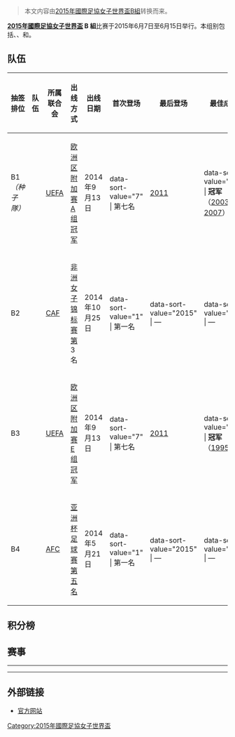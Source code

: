 > 本文内容由[2015年國際足協女子世界盃B組](https://zh.wikipedia.org/wiki/2015年國際足協女子世界盃B組)转换而来。


**[2015年國際足協女子世界盃](../Page/2015年國際足協女子世界盃.md "wikilink") B 組**比赛于2015年6月7日至6月15日举行。本组别包括、、和。

## 队伍

<table>
<thead>
<tr class="header">
<th><p>抽签排位</p></th>
<th><p>队伍</p></th>
<th><p>所属联合会</p></th>
<th><p>出线方式</p></th>
<th><p>出线日期</p></th>
<th><p>首次登场</p></th>
<th><p>最后登场</p></th>
<th><p>最佳成绩</p></th>
<th><p>世界排名</p></th>
</tr>
</thead>
<tbody>
<tr class="odd">
<td><p>B1<em>（种子隊）</em></p></td>
<td></td>
<td><p><a href="https://zh.wikipedia.org/wiki/UEFA" title="wikilink">UEFA</a></p></td>
<td><p><a href="https://zh.wikipedia.org/wiki/2015年國際足協女子世界盃资格赛欧洲区附加赛" title="wikilink">欧洲区附加赛A组冠军</a></p></td>
<td><p>2014年9月13日</p></td>
<td><p>data-sort-value="7" | 第七名</p></td>
<td><p><a href="../Page/2011年國際足協女子世界盃.md" title="wikilink">2011</a></p></td>
<td><p>data-sort-value="7.2" | <strong>冠军</strong> （<a href="https://zh.wikipedia.org/wiki/2003年國際足協女子世界盃" title="wikilink">2003</a>、<a href="https://zh.wikipedia.org/wiki/2007年國際足協女子世界盃" title="wikilink">2007</a>）</p></td>
<td><p>1</p></td>
</tr>
<tr class="even">
<td><p>B2</p></td>
<td></td>
<td><p><a href="https://zh.wikipedia.org/wiki/CAF" title="wikilink">CAF</a></p></td>
<td><p><a href="https://zh.wikipedia.org/wiki/2014年非洲女子足球锦标赛" title="wikilink">非洲女子锦标赛第</a>3名</p></td>
<td><p>2014年10月25日</p></td>
<td><p>data-sort-value="1" | 第一名</p></td>
<td><p>data-sort-value="2015" | —</p></td>
<td><p>data-sort-value="0.0" | —</p></td>
<td><p>67</p></td>
</tr>
<tr class="odd">
<td><p>B3</p></td>
<td></td>
<td><p><a href="https://zh.wikipedia.org/wiki/UEFA" title="wikilink">UEFA</a></p></td>
<td><p><a href="https://zh.wikipedia.org/wiki/2015年國際足協女子世界盃资格赛欧洲区附加赛" title="wikilink">欧洲区附加赛E组冠军</a></p></td>
<td><p>2014年9月13日</p></td>
<td><p>data-sort-value="7" | 第七名</p></td>
<td><p><a href="../Page/2011年國際足協女子世界盃.md" title="wikilink">2011</a></p></td>
<td><p>data-sort-value="7.1" | <strong>冠军</strong> （<a href="https://zh.wikipedia.org/wiki/1995年國際足協女子世界盃" title="wikilink">1995</a>）</p></td>
<td><p>11</p></td>
</tr>
<tr class="even">
<td><p>B4</p></td>
<td></td>
<td><p><a href="https://zh.wikipedia.org/wiki/AFC" title="wikilink">AFC</a></p></td>
<td><p><a href="https://zh.wikipedia.org/wiki/2014年女子亞洲盃足球賽" title="wikilink">亚洲杯足球赛第五名</a></p></td>
<td><p>2014年5月21日</p></td>
<td><p>data-sort-value="1" | 第一名</p></td>
<td><p>data-sort-value="2015" | —</p></td>
<td><p>data-sort-value="0.0" | —</p></td>
<td><p>29</p></td>
</tr>
</tbody>
</table>

## 积分榜

## 赛事

-----

-----

## 外部链接

  - [官方网站](http://www.fifa.com/womensworldcup/index.html)

[Category:2015年國際足協女子世界盃](https://zh.wikipedia.org/wiki/Category:2015年國際足協女子世界盃 "wikilink")